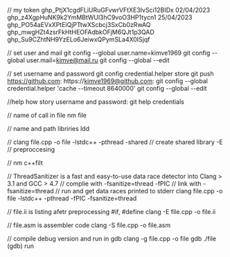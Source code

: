 // my token
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	02/04/2023
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	25/04/2023
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
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
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


// set user and mail
git config --global user.name=kimve1969
git config --global user.mail=kimve@mail.ru
git config --global --edit


// set username and password
git config credential.helper store
git push
https://github.com: <username>
https://kimve1969@github.com: <password>
git config --global credential.helper 'cache --timeout 8640000'
git config --global --edit


//help how story username and password:
git help credentials

// name of call in file
nm file

// name and path libriries
ldd <file>

//
clang file.cpp -o file -lstdc++ -pthread
-shared // create shared library
-E // preproccesing

// 
nm <file>
c++filt <simbol from file>

// ThreadSanitizer is a fast and easy-to-use data race detector into Clang > 3.1 and GCC > 4.7
// complie with -fsanitize=thread -fPIC
// link with -fsanitize=thread
// run and get data races printed to stderr
clang file.cpp -o file -lstdc++ -pthread -fPIC -fsanitize=thread

// file.ii is listing afetr preprocessing #if, #define 
clang -E file.cpp -o file.ii

// file.asm is assembler code
clang -S file.cpp -o file.asm

// compile debug version and run in gdb
clang -g file.cpp -o file
gdb ./file
(gdb) run